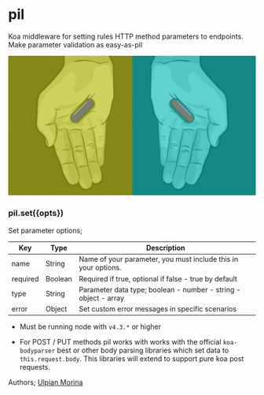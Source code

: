 # pil
Koa middleware for setting rules HTTP method parameters to endpoints.
Make parameter validation as easy-as-pil

<img src="media/redpillbluepill.png"><br>


### pil.set({opts})

Set parameter options;

| Key | Type | Description |
| --- | --- | --- |
| name | String | Name of your parameter, you must include this in your options. |
| required | Boolean | Required if true, optional if false - true by default |
| type | String | Parameter data type; boolean - number - string - object - array |
| error | Object | Set custom error messages in specific scenarios |

* Must be running node with `v4.3.*` or higher

* For POST / PUT methods pil works with works with the official `koa-bodyparser` best or other body parsing libraries which set data to `this.request.body`. This libraries will extend to support pure koa post requests.

Authors;
[Ulpian Morina](https://github.com/ulpian)